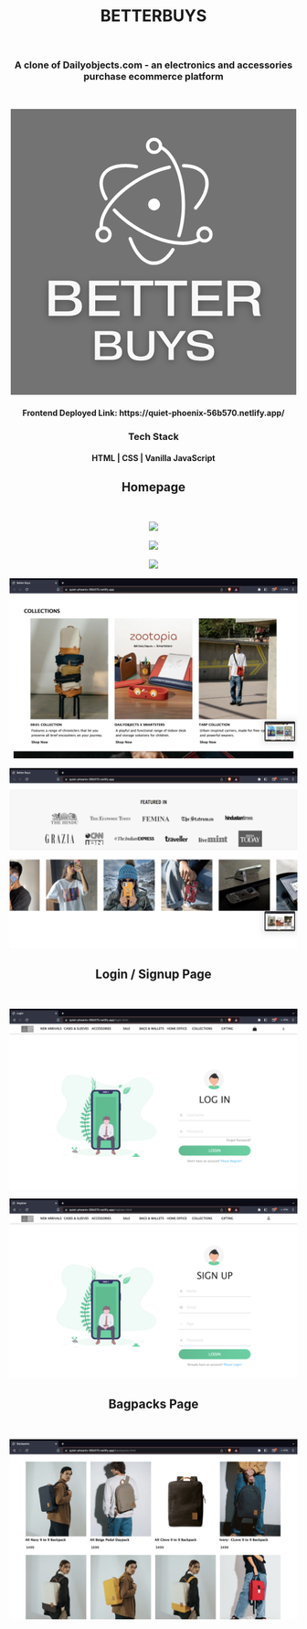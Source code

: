 <h1 align="center">BETTERBUYS</h1></br>

<h3 align="center">A clone of Dailyobjects.com - an electronics and accessories purchase ecommerce platform</h3></br>

<p align="center">
<img src="https://github.com/amar0705/tangible-robin-3650/blob/main/assets/better.png">
</p>

<h4 align="center">Frontend Deployed Link: https://quiet-phoenix-56b570.netlify.app/ </h4>

<h3 align="center">Tech Stack</h3>
<h4 align="center"> HTML | CSS | Vanilla JavaScript </h4>

<h2 align = "center" > Homepage </h2></br>
<p align="center">
<img src="https://github.com/amar0705/tangible-robin-3650/blob/main/assets/Homepage-1.png">
</p>
<p align="center">
<img src="https://github.com/amar0705/tangible-robin-3650/blob/main/assets/Homepage-2.png">
</p>
<p align="center">
<img src="https://github.com/amar0705/tangible-robin-3650/blob/main/assets/Homepage-3.png">
</p>
<p align="center">
<img src="https://github.com/amar0705/tangible-robin-3650/blob/main/assets/Homepage-4.png">
</p>
<p align="center">
<img src="https://github.com/amar0705/tangible-robin-3650/blob/main/assets/Homepage-5.png">
</p>


<h2 align = "center" > Login / Signup Page </h2></br>
<p align="center">
<img src="https://github.com/amar0705/tangible-robin-3650/blob/main/assets/login.png">
</p>
<p align="center">
<img src="https://github.com/amar0705/tangible-robin-3650/blob/main/assets/signup.png">
</p>


<h2 align = "center" > Bagpacks Page </h2></br>
<p align="center">
<img src="https://github.com/amar0705/tangible-robin-3650/blob/main/assets/Bagpacks.png">
</p>

